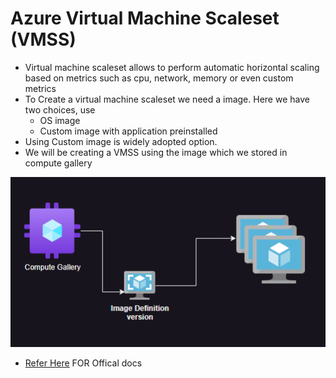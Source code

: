 # Azure Virtual Machine Scaleset (VMSS)

* Virtual machine scaleset allows to perform automatic horizontal scaling based on metrics such as cpu, network, memory or even custom metrics
* To Create a virtual machine scaleset we need a image. Here we have two choices, use
     * OS image
     * Custom image with application preinstalled
* Using Custom image is widely adopted option.
* We will be creating a VMSS using the image which we stored in compute gallery

![VMSS](../Images_Azure/azcompute51.webp)


* [Refer Here]() FOR Offical docs


